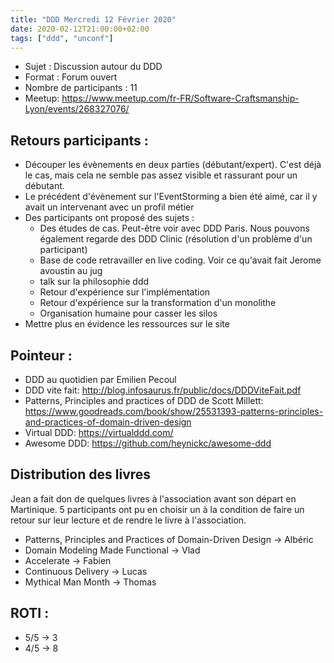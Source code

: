 ```yaml
---
title: "DDD Mercredi 12 Février 2020"
date: 2020-02-12T21:00:00+02:00
tags: ["ddd", "unconf"]
---
```

- Sujet : Discussion autour du DDD
- Format : Forum ouvert
- Nombre de participants : 11
- Meetup: https://www.meetup.com/fr-FR/Software-Craftsmanship-Lyon/events/268327076/

## Retours participants :
- Découper les évènements en deux parties (débutant/expert). C'est déjà le cas, mais cela ne semble pas assez visible et rassurant pour un débutant.
- Le précédent d'évènement sur l'EventStorming a bien été aimé, car il y avait un intervenant avec un profil métier
- Des participants ont proposé des sujets :
  - Des études de cas. Peut-être voir avec DDD Paris. Nous pouvons également regarde des DDD Clinic (résolution d'un problème d'un participant)
  - Base de code retravailler en live coding. Voir ce qu'avait fait Jerome avoustin au jug
  - talk sur la philosophie ddd
  - Retour d'expérience sur l'implémentation
  - Retour d'expérience sur la transformation d'un monolithe
  - Organisation humaine pour casser les silos
- Mettre plus en évidence les ressources sur le site

## Pointeur :
- DDD au quotidien par Emilien Pecoul
- DDD vite fait: http://blog.infosaurus.fr/public/docs/DDDViteFait.pdf
- Patterns, Principles and practices of DDD de Scott Millett:  https://www.goodreads.com/book/show/25531393-patterns-principles-and-practices-of-domain-driven-design
- Virtual DDD: https://virtualddd.com/
- Awesome DDD: https://github.com/heynickc/awesome-ddd

## Distribution des livres
Jean a fait don de quelques livres à l'association avant son départ en Martinique.
5 participants ont pu en choisir un à la condition de faire un retour sur leur lecture et de rendre le livre à l'association.

- Patterns, Principles and Practices of Domain-Driven Design -> Albéric
- Domain Modeling Made Functional -> Vlad
- Accelerate -> Fabien
- Continuous Delivery -> Lucas
- Mythical Man Month -> Thomas

## ROTI :
- 5/5 -> 3
- 4/5 -> 8

